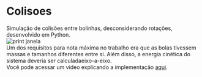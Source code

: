 # Colisoes
 Simulação de colisões entre bolinhas, desconsiderando rotações, desenvolvido em Python.  
 ![print janela](https://github.com/ediasv/Colisoes/blob/main/Captura%20de%20tela%202023-11-17%20184427.png)  
 Um dos requisitos para nota máxima no trabalho era que as bolas tivessem massas e tamanhos diferentes entre si. Além disso, a energia cinética do sistema deveria ser calculadaeixo-a-eixo.  
 Você pode acessar um vídeo explicando a implementação [aqui](https://www.youtube.com/watch?v=_xrihGuLCUo&t=476s).
